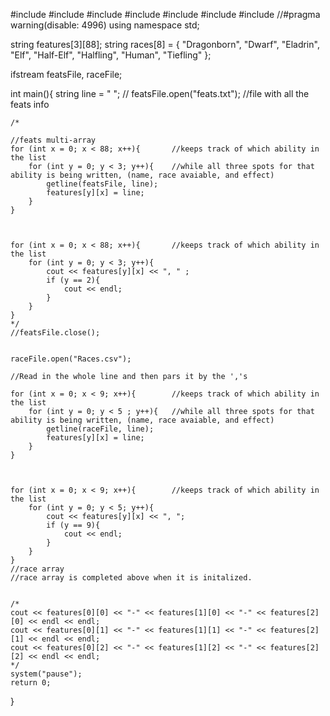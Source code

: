 #include <iostream>
#include <cstdlib>
#include <iomanip>
#include <vector>
#include <string>
#include <fstream>
#include <algorithm>
//#pragma warning(disable: 4996)
using namespace std;

string features[3][88];
string races[8] = { "Dragonborn", "Dwarf", "Eladrin", "Elf", "Half-Elf", "Halfling", "Human", "Tiefling" };

ifstream featsFile, raceFile;


int main(){
	string line = " ";
//	featsFile.open("feats.txt");		//file with all the feats info

	/*

	//feats multi-array
	for (int x = 0; x < 88; x++){		//keeps track of which ability in the list
		for (int y = 0; y < 3; y++){	//while all three spots for that ability is being written, (name, race avaiable, and effect)
			getline(featsFile, line);
			features[y][x] = line;
		}	
	}

	

	for (int x = 0; x < 88; x++){		//keeps track of which ability in the list
		for (int y = 0; y < 3; y++){
			cout << features[y][x] << ", " ;
			if (y == 2){
				cout << endl;
			}
		}
	}
	*/
	//featsFile.close();

	
	raceFile.open("Races.csv");

	//Read in the whole line and then pars it by the ','s

	for (int x = 0; x < 9; x++){		//keeps track of which ability in the list
		for (int y = 0; y < 5 ; y++){	//while all three spots for that ability is being written, (name, race avaiable, and effect)
			getline(raceFile, line);
			features[y][x] = line;
		}
	}



	for (int x = 0; x < 9; x++){		//keeps track of which ability in the list
		for (int y = 0; y < 5; y++){
			cout << features[y][x] << ", ";
			if (y == 9){
				cout << endl;
			}
		}
	}
	//race array
	//race array is completed above when it is initalized.


	/*
	cout << features[0][0] << "-" << features[1][0] << "-" << features[2][0] << endl << endl;
	cout << features[0][1] << "-" << features[1][1] << "-" << features[2][1] << endl << endl;
	cout << features[0][2] << "-" << features[1][2] << "-" << features[2][2] << endl << endl;
	*/
	system("pause");
	return 0;
}
